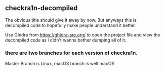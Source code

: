 ## checkra1n-decompiled
The obvious title should give it away by now. But anyways this is decompiled code to hopefully make people understand it better.

Use Ghidra from https://ghidra-sre.org/ to open the project file and view the decompiled code as I didn't wanna bother dumping all of it.

### there are two branches for each version of checkra1n.

Master Branch is Linux, macOS branch is well macOS.
